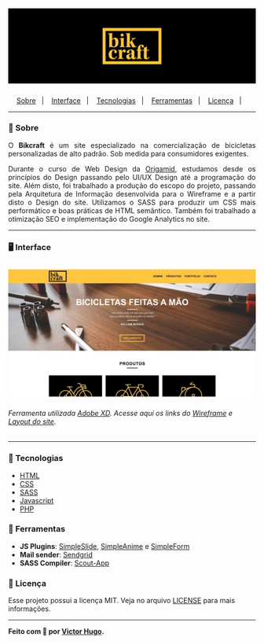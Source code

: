 <h1 align="center">
    <img alt="Bikcraft Banner" src=".github/bikcraft-banner.jpg"/>
</h1>

<p align="center">
  <a href="#sobre">Sobre</a>&nbsp;&nbsp;&nbsp;|&nbsp;&nbsp;&nbsp;
  <a href="#interface">Interface</a>&nbsp;&nbsp;&nbsp;|&nbsp;&nbsp;&nbsp;
  <a href="#tecnologias">Tecnologias</a>&nbsp;&nbsp;&nbsp;|&nbsp;&nbsp;&nbsp;
  <a href="#ferramentas">Ferramentas</a>&nbsp;&nbsp;&nbsp;|&nbsp;&nbsp;&nbsp;
  <a href="#licença">Licença</a>&nbsp;&nbsp;&nbsp;|&nbsp;&nbsp;&nbsp;

</p>

---

### 🔖 Sobre

<p align="justify">
  O <b>Bikcraft</b> é um site especializado na comercialização de bicicletas personalizadas de alto padrão. Sob medida para consumidores exigentes.
</p>

<p align="justify">
  Durante o curso de Web Design da <a href="https://www.origamid.com/curso/web-design-completo/" alt="Link do curso da Origamid">Origamid</a>, estudamos desde os princípios do Design passando pelo UI/UX Design até a programação do site. Além disto, foi trabalhado a produção do escopo do projeto, passando pela Arquitetura de Informação desenvolvida para o Wireframe e a partir disto o Design do site. 
  Utilizamos o SASS para produzir um CSS mais performático e boas práticas de HTML semântico. Também foi trabalhado a otimização SEO e implementação do Google Analytics no site.
</p>

---

### 🖥️ Interface

<h2 align="center">
    <img alt="Demonstração do site Bikcraft" src=".github/demo-bikcraft.jpg"/>
</h2>

###### Ferramenta utilizada [Adobe XD](https://www.adobe.com/br/products/xd.html). Acesse aqui os links do [Wireframe](https://xd.adobe.com/view/2cef7d80-38b8-4bf0-98c8-2d8ecae26790-79bc/?fullscreen) e [Layout do site](https://xd.adobe.com/view/2a18ce9f-5fe4-4d27-ba82-6d1fe9a197db-7f4b/?fullscreen).

---

### 🚀 Tecnologias

- [HTML](https://developer.mozilla.org/pt-BR/docs/Web/HTML)
- [CSS](https://developer.mozilla.org/pt-BR/docs/Web/CSS)
- [SASS](https://sass-lang.com/)
- [Javascript](https://www.javascript.com/)
- [PHP](https://www.php.net/)

### 🔧 Ferramentas

- **JS Plugins**: [SimpleSlide](https://github.com/origamid/simple-slide), [SimpleAnime](https://github.com/origamid/simple-anime) e [SimpleForm](https://github.com/origamid/simple-form)
- **Mail sender**: [Sendgrid](https://sendgrid.com/)
- **SASS Compiler**: [Scout-App](https://scout-app.io/)

### 📝 Licença

Esse projeto possui a licença MIT. Veja no arquivo [LICENSE](LICENSE) para mais informações.

---

**Feito com 💙 por [Victor Hugo](https://github.com/itsmevictorhugo).**
